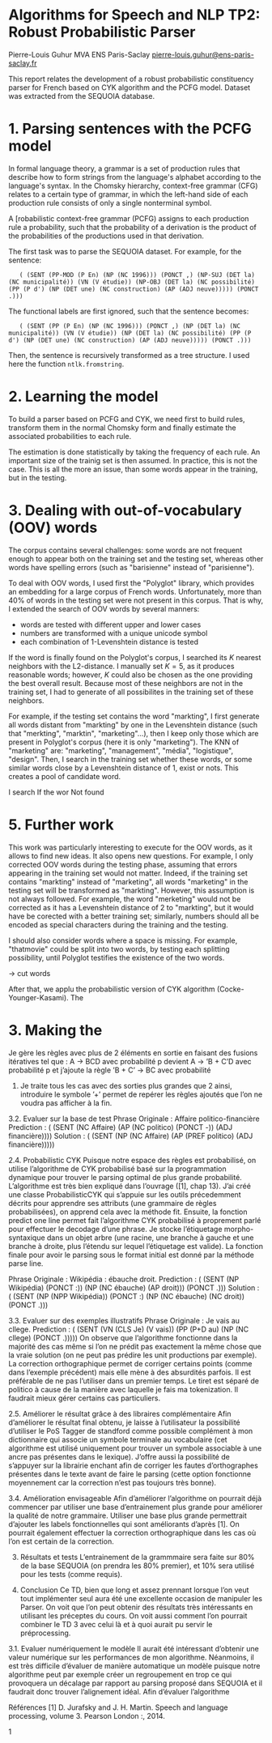 # Algorithms for Speech and NLP TP2: Robust Probabilistic Parser
Pierre-Louis Guhur
MVA ENS Paris-Saclay
pierre-louis.guhur@ens-paris-saclay.fr

This report relates the development of a robust probabilistic constituency parser for French based on CYK algorithm and the PCFG model. 
Dataset was extracted from the SEQUOIA database.
 
# 1. Parsing sentences with the PCFG model

In formal language theory, a grammar is a set of production rules that describe how to form strings from the language's alphabet according to the language's syntax. 
In the Chomsky hierarchy, context-free grammar (CFG) relates to a certain type of grammar, in which the left-hand side of each production rule consists of only a single nonterminal symbol.

A [robabilistic context-free grammar (PCFG) assigns to each production rule a probability, such that the probability of a derivation is the product of the probabilities of the productions used in that derivation.

The first task was to parse the SEQUOIA dataset. For example, for the sentence: 

```    ( (SENT (PP-MOD (P En) (NP (NC 1996))) (PONCT ,) (NP-SUJ (DET la) (NC municipalité)) (VN (V étudie)) (NP-OBJ (DET la) (NC possibilité) (PP (P d') (NP (DET une) (NC construction) (AP (ADJ neuve))))) (PONCT .))) ```

The functional labels are first ignored, such that the sentence becomes:

```    ( (SENT (PP (P En) (NP (NC 1996))) (PONCT ,) (NP (DET la) (NC municipalité)) (VN (V étudie)) (NP (DET la) (NC possibilité) (PP (P d') (NP (DET une) (NC construction) (AP (ADJ neuve))))) (PONCT .))) ```

Then, the sentence is recursively transformed as a tree structure. I used here the function `ntlk.fromstring`.




# 2. Learning the model 

To build a parser based on PCFG and CYK, we need first to build rules, transform them in the normal Chomsky form and finally estimate the associated probabilities to each rule. 

The estimation is done statistically by taking the frequency of each rule. An important size of the trainig set is then assumed.
In practice, this is not the case. This is all the more an issue, than some words appear in the training, but in the testing. 

# 3. Dealing with out-of-vocabulary (OOV) words

The corpus contains several challenges: some words are not frequent enough to appear both on the training set and the testing set, whereas other words have spelling errors (such as "barisienne" instead of "parisienne"). 

To deal with OOV words, I used first the "Polyglot" library, which provides an embedding for a large corpus of French words. Unfortunately, more than 40% of words in the testing set were not present in this corpus. 
That is why, I extended the search of OOV words by several manners:

- words are tested with different upper and lower cases
- numbers are transformed with a unique unicode symbol
- each combination of 1-Levenshtein distance is tested

If the word is finally found on the Polyglot's corpus, I searched its $K$ nearest neighbors with the L2-distance. I manually set $K=5$, as it produces reasonable words; however, $K$ could also be chosen as the one providing the best overall result. Because most of these neighbors are not in the training set, I had to generate of all possibilites in the training set of these neighbors.


For example, if the testing set contains the word "markting", I first generate all words distant from "markting" by one in the Levenshtein distance (such that "merkting", "marktin", "marketing"...), then I keep only those which are present in Polyglot's corpus (here it is only "marketing"). The KNN of "marketing" are: "marketing", "management", "média", "logistique", "design". Then, I search in the training set whether these words, or some similar words close by a Levenshtein distance of 1, exist or nots. This creates a pool of candidate word. 

I search
If the wor
Not found 

# 5. Further work

This work was particularly interesting to execute for the OOV words, as it allows to find new ideas. 
It also opens new questions. For example, I only corrected OOV words during the testing phase, assuming that errors appearing in the training set would not matter. Indeed, if the training set contains "markting" instead of "marketing", all words "marketing" in the testing set will be transformed as "markting". However, this assumption is not always followed. For example, the word "merketing" would not be corrected as it has a Levenshtein distance of 2 to "markting", but it would have be corected with a better training set; similarly, numbers should all be encoded as special characters during the training and the testing. 

I should also consider words where a space is missing. For example, "thatmovie" could be split into two words, by testing each splitting possibility, until Polyglot testifies the existence of the two words.

-> cut words


After that, we applu the probabilistic version of CYK algorithm (Cocke-Younger-Kasami).
The
# 3. Making the 

Je gère les règles avec plus de 2 éléments en sortie en
faisant des fusions itératives tel que : A → BCD avec
probabilité p devient A → ’B + C’D avec probabilité
p et j’ajoute la règle ’B + C’ → BC avec probabilité
1. Je traite tous les cas avec des sorties plus grandes que
2 ainsi, introduire le symbole ’+’ permet de repérer les
règles ajoutés que l’on ne voudra pas afficher à la fin.

3.2. Evaluer sur la base de test
Phrase Originale : Affaire politico-financière
Prediction : ( (SENT (NC Affaire) (AP (NC politico)
(PONCT -)) (ADJ financière))))
Solution : ( (SENT (NP (NC Affaire) (AP (PREF politico) (ADJ financière)))))

2.4. Probabilistic CYK
Puisque notre espace des règles est probabilisé, on utilise l’algorithme de CYK probabilisé basé sur la programmation dynamique pour trouver le parsing optimal
de plus grande probabilité. L’algorithme est très bien
expliqué dans l’ouvrage ([1], chap 13). J’ai créé une
classe ProbabilisticCYK qui s’appuie sur les outils précedemment décrits pour apprendre ses attributs
(une grammaire de règles probabilisées), on apprend cela
avec la méthode fit. Ensuite, la fonction predict one line
permet fait l’algorithme CYK probabilisé à proprement
parlé pour effectuer le decodage d’une phrase. Je stocke
l’étiquetage morpho-syntaxique dans un objet arbre (une
racine, une branche à gauche et une branche à droite, plus
l’étendu sur lequel l’étiquetage est valide). La fonction finale pour avoir le parsing sous le format initial est donné
par la méthode parse line.

Phrase Originale : Wikipédia : ébauche droit.
Prediction : ( (SENT (NP Wikipédia) (PONCT :)) (NP
(NC ébauche) (AP droit))) (PONCT .)))
Solution : ( (SENT (NP (NPP Wikipédia)) (PONCT :) (NP
(NC ébauche) (NC droit)) (PONCT .)))

3.3. Evaluer sur des exemples illustratifs
Phrase Originale : Je vais au cllege.
Prediction : ( (SENT (VN (CLS Je) (V vais)) (PP (P+D
au) (NP (NC cllege) (PONCT .)))))
On observe que l’algorithme fonctionne dans la majorité des cas même si l’on ne prédit pas exactement la même
chose que la vraie solution (on ne peut pas prédire les unit
productions par exemple). La correction orthographique
permet de corriger certains points (comme dans l’exemple
précédent) mais elle mène à des absurdités parfois. Il est
préférable de ne pas l’utiliser dans un premier temps. Le
tiret est séparé de politico à cause de la manière avec laquelle je fais ma tokenization. Il faudrait mieux gérer certains cas particuliers.

2.5. Améliorer le résultat grâce à des libraires
complémentaire
Afin d’améliorer le résultat final obtenu, je laisse à l’utilisateur la possibilité d’utiliser le PoS Tagger de standford
comme possible complément à mon dictionnaire qui associe un symbole terminale au vocabulaire (cet algorithme
est utilisé uniquement pour trouver un symbole associable
à une ancre pas présentes dans le lexique). J’offre aussi
la possibilité de s’appuyer sur la librairie enchant afin de
corriger les fautes d’orthographes présentes dans le texte
avant de faire le parsing (cette option fonctionne moyennement car la correction n’est pas toujours très bonne).

3.4. Amélioration envisageable
Afin d’améliorer l’algorithme on pourrait déjà commencer par utiliser une base d’entrainement plus grande
pour améliorer la qualité de notre grammaire. Utiliser une
base plus grande permettrait d’ajouter les labels fonctionnelles qui sont améliorants d’après [1]. On pourrait
également effectuer la correction orthographique dans les
cas où l’on est certain de la correction.

3. Résultats et tests
L’entrainement de la grammmaire sera faite sur 80% de
la base SEQUOIA (on prendra les 80% premier), et 10%
sera utilisé pour les tests (comme requis).

4. Conclusion
Ce TD, bien que long et assez prennant lorsque l’on
veut tout implémenter seul aura été une excellente occasion de manipuler les Parser. On voit que l’on peut obtenir des résultats très intéressants en utilisant les préceptes
du cours. On voit aussi comment l’on pourrait combiner le TD 3 avec celui là et à quoi aurait pu servir le
préprocessing.

3.1. Evaluer numériquement le modèle
Il aurait été intéressant d’obtenir une valeur numérique
sur les performances de mon algorithme. Néanmoins, il est
très difficile d’évaluer de manière automatique un modèle
puisque notre algorithme peut par exemple créer un regroupement en trop ce qui provoquera un décalage par rapport au parsing proposé dans SEQUOIA et il faudrait donc
trouver l’alignement idéal. Afin d’évaluer l’algorithme

Références
[1] D. Jurafsky and J. H. Martin. Speech and language processing, volume 3. Pearson London :, 2014.

1


